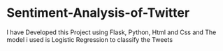 # Sentiment-Analysis-of-Twitter
I have Developed this Project using Flask, Python, Html and Css and The model i used is Logistic Regression to classify the Tweets 
